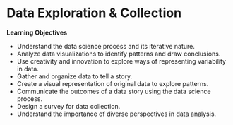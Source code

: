 # Data Exploration &amp; Collection

<note>
<b>Learning Objectives</b>

- Understand the data science process and its iterative nature.
- Analyze data visualizations to identify patterns and draw conclusions.
- Use creativity and innovation to explore ways of representing variability in data.
- Gather and organize data to tell a story.
- Create a visual representation of original data to explore patterns.
- Communicate the outcomes of a data story using the data science process.
- Design a survey for data collection.
- Understand the importance of diverse perspectives in data analysis.

</note>